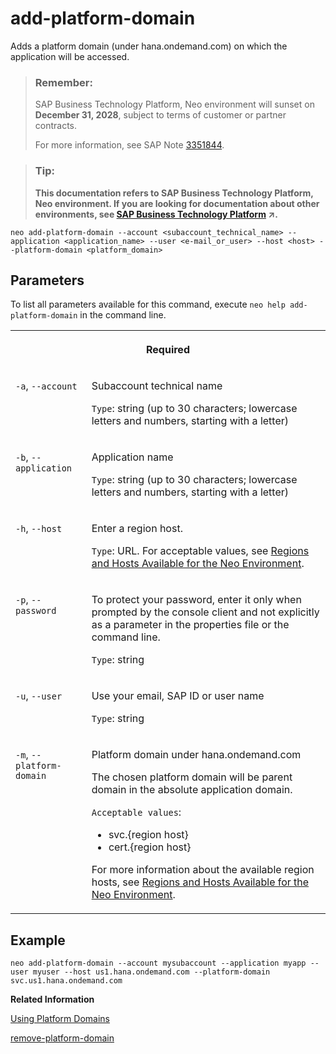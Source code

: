 <!-- loio7afd450f4dec43dd94542f196c32df37 -->

# add-platform-domain

Adds a platform domain \(under hana.ondemand.com\) on which the application will be accessed.



> ### Remember:  
> SAP Business Technology Platform, Neo environment will sunset on **December 31, 2028**, subject to terms of customer or partner contracts.
> 
> For more information, see SAP Note [3351844](https://launchpad.support.sap.com/#/notes/3351844).

> ### Tip:  
> **This documentation refers to SAP Business Technology Platform, Neo environment. If you are looking for documentation about other environments, see [SAP Business Technology Platform](https://help.sap.com/viewer/65de2977205c403bbc107264b8eccf4b/Cloud/en-US/6a2c1ab5a31b4ed9a2ce17a5329e1dd8.html "SAP Business Technology Platform (SAP BTP) is an integrated offering comprised of four technology portfolios: database and data management, application development and integration, analytics, and intelligent technologies. The platform offers users the ability to turn data into business value, compose end-to-end business processes, and build and extend SAP applications quickly.") :arrow_upper_right:.**



```
neo add-platform-domain --account <subaccount_technical_name> --application <application_name> --user <e-mail_or_user> --host <host> --platform-domain <platform_domain> 
```



## Parameters



To list all parameters available for this command, execute `neo help add-platform-domain` in the command line.


<table>
<tr>
<th valign="top" colspan="2">

Required



</th>
</tr>
<tr>
<td valign="top">

`-a`, `--account`



</td>
<td valign="top">

Subaccount technical name

`Type`: string \(up to 30 characters; lowercase letters and numbers, starting with a letter\)



</td>
</tr>
<tr>
<td valign="top">

`-b`, `--application` 



</td>
<td valign="top">

Application name

`Type`: string \(up to 30 characters; lowercase letters and numbers, starting with a letter\)



</td>
</tr>
<tr>
<td valign="top">

`-h`, `--host`



</td>
<td valign="top">

Enter a region host.

`Type`: URL. For acceptable values, see [Regions and Hosts Available for the Neo Environment](../10-concepts-neo/regions-and-hosts-available-for-the-neo-environment-d722f7c.md).



</td>
</tr>
<tr>
<td valign="top">

`-p`, `--password`



</td>
<td valign="top">

To protect your password, enter it only when prompted by the console client and not explicitly as a parameter in the properties file or the command line.

`Type`: string



</td>
</tr>
<tr>
<td valign="top">

`-u`, `--user`



</td>
<td valign="top">

Use your email, SAP ID or user name

`Type`: string



</td>
</tr>
<tr>
<td valign="top">

`-m`, `--platform-domain`



</td>
<td valign="top">

Platform domain under hana.ondemand.com

The chosen platform domain will be parent domain in the absolute application domain.

`Acceptable values`:

-   svc.\{region host\}
-   cert.\{region host\}

For more information about the available region hosts, see [Regions and Hosts Available for the Neo Environment](../10-concepts-neo/regions-and-hosts-available-for-the-neo-environment-d722f7c.md).



</td>
</tr>
</table>



## Example

```
neo add-platform-domain --account mysubaccount --application myapp --user myuser --host us1.hana.ondemand.com --platform-domain svc.us1.hana.ondemand.com
```

**Related Information**  


[Using Platform Domains](using-platform-domains-a32d4cd.md#loioa32d4cd65be344439d9ed752f182e609 "Using platform domains, you can configure the application network availability or authentication policy. You can achieve that by configuring the appropriate platform domain which will change the URL on which your application will be accessible.")

[remove-platform-domain](remove-platform-domain-96c6d24.md "Removes a platform domain (under hana.ondemand.com) as an access point for an application.")

